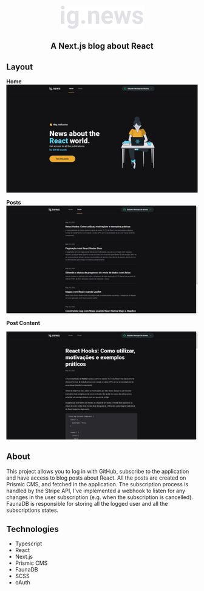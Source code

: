 <p align="center">
  <img src="public/images/logo.svg">
</p>

<h2 align="center">
  A Next.js blog about React
</h2>

## Layout

**Home**
<img src=".github/home.png">

**Posts**
<img src=".github/posts.png">

**Post Content**
<p align="center">
    <img src=".github/post_detail.png">
</p>

## About
This project allows you to log in with GitHub, subscribe to the application and have access to blog posts about React. All the posts are created on Prismic CMS, and fetched in the application. The subscription process is handled by the Stripe API, I've implemented a webhook to listen for any changes in the user subscription (e.g. when the subscription is cancelled). FaunaDB is responsible for storing all the logged user and all the subscriptions states.

## Technologies
- Typescript
- React
- Next.js
- Prismic CMS
- FaunaDB
- SCSS
- oAuth